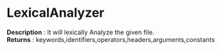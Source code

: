 # LexicalAnalyzer 
**Description** : It will lexically Analyze the given file. <br/>
**Returns** : keywords,identifiers,operators,headers,arguments,constants
